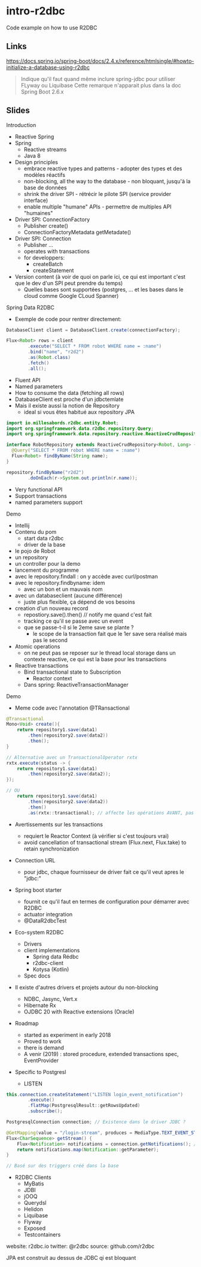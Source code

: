 # intro-r2dbc
Code example on how to use R2DBC

## Links

https://docs.spring.io/spring-boot/docs/2.4.x/reference/htmlsingle/#howto-initialize-a-database-using-r2dbc
> Indique qu'il faut quand même inclure spring-jdbc pour utiliser FLyway ou Liquibase
> Cette remarque n'apparait plus dans la doc Spring Boot 2.6.x

##  Slides

Introduction
* Reactive Spring
* Spring
  * Reactive streams
  * Java 8
* Design principles
  * embrace reactive types and patterns - adopter des types et des modèles réactifs
  * non-blocking, all the way to the database - non bloquant, jusqu'à la base de données
  * shrink the driver SPI - rétrécir le pilote SPI (service provider interface)
  * enable multiple "humane" APIs - permettre de multiples API "humaines"
* Driver SPI: ConnectionFactory
  * Publisher<Connection> create()
  * ConnectionFactoryMetadata getMetadate()
* Driver SPI: Connection
  * Publisher<Void> ...
  * operates with transactions
  * for developpers:
    * createBatch
    * createStatement
* Version content (à voir de quoi on parle ici, ce qui est important c'est que le dev d'un SPI peut prendre du temps)
  * Quelles bases sont supportées (postgres, ... et les bases dans le cloud comme Google CLoud Spanner)
  
Spring Data R2DBC
* Exemple de code pour rentrer directement:
```java
DatabaseClient client = DatabaseClient.create(connectionFactory);

Flux<Robot> rows = client
        .execute("SELECT * FROM robot WHERE name = :name")
        .bind("name", "r2d2")
        .as(Robot.class)
        .fetch()
        .all();
```
* Fluent API
* Named parameters
* How to consume the data (fetching all rows)
* DatabaseClient est proche d'un jdbctemlate
* Mais il existe aussi la notion de Repository
  * ideal si vous êtes habitué aux repository JPA

```java
import io.millesabords.r2dbc.entity.Robot;
import org.springframework.data.r2dbc.repository.Query;
import org.springframework.data.repository.reactive.ReactiveCrudRepository;

interface RobotRepository extends ReactiveCrudRepository<Robot, Long> {
  @Query("SELECT * FROM robot WHERE name = :name")
  Flux<Robot> findByName(String name);
} 

repository.findByName("r2d2")
        .doOnEach(r->System.out.println(r.name));
```
* Very functional API
* Support transactions
* named parameters support

Demo
* Intellij
* Contenu du pom
  * start data r2dbc
  * driver de la base
* le pojo de Robot
* un repository
* un controller pour la demo
* lancement du programme
* avec le repository.findall : on y accède avec curl/postman
* avec le repository.findbyname: idem
  * avec un bon et un mauvais nom
* avec un databaseclient (aucune différence)
  * juste plus flexible, ça dépend de vos besoins
* creation d'un nouveau record
  * repostiory.save().then() // notify me quand c'est fait
  * tracking ce qu'il se passe avec un event
  * que se passe-t-il si le 2eme save se plante ?
    * le scope de la transaction fait que le 1er save sera réalisé mais pas le second
* Atomic operations
  * on ne peut pas se reposer sur le thread local storage dans un contexte reactive, ce qui est la base pour les transactions
* Reactive transactions
  * Bind transactional state to Subscription
    * Reactor context
  * Dans spring: ReactiveTransactionManager

Demo
* Meme code avec l'annotation @TRansactional

```java
@Transactional
Mono<Void> create(){
    return repository1.save(data1)
        .then(repository2.save(data2))
        .then();
}

// Alternative avec un TransactionalOperator rxtx
rxtx.execute(status -> {
    return repository1.save(data1)
        .then(repository2.save(data2));
});

// OU
    return repository1.save(data1)
        .then(repository2.save(data2))
        .then()
        .as(rxtx::transactional); // affecte les opérations AVANT, pas ce qui est après 
``` 

* Avertissements sur les transactions
  * requiert le Reactor Context (à vérifier si c'est toujours vrai)
  * avoid cancellation of transactional stream (Flux.next, Flux.take) to retain synchronization

* Connection URL
  * pour jdbc, chaque fournisseur de driver fait ce qu'il veut apres le "jdbc:"

* Spring boot starter
  * fournit ce qu'il faut en termes de configuration pour démarrer avec R2DBC
  * actuator integration
  * @DataR2dbcTest

* Eco-system R2DBC
  * Drivers
  * client implementations
    * Spring data Rédbc
    * r2dbc-client
    * Kotysa (Kotlin)
  * Spec docs

* Il existe d'autres drivers et projets autour du non-blocking
  * NDBC, Jasync, Vert.x
  * Hibernate Rx
  * OJDBC 20 with Reactive extensions (Oracle)

* Roadmap
  * started as experiment in early 2018
  * Proved to work
  * there is demand
  * A venir (2019) : stored procedure, extended transactions spec, EventProvider

* Specific to Postgresl
  * LISTEN
```java
this.connection.createStatement("LISTEN login_event_notification")
        .execute()
        .flatMap(PostgresqlResult::getRowsUpdated)
        .subscribe();
```

```java
PostgresqlConnection connection; // Existence dans le driver JDBC ?

@GetMapping(value = "/login-stream", produces = MediaType.TEXT_EVENT_STREAM_VALUE)
Flux<CharSequence> getStream() {
    Flux<Notification> notifications = connection.getNotifications(); // Methode existante dans driver JDBC
    return notifications.map(Notification::getParameter);
}

// Basé sur des triggers créé dans la base
```

* R2DBC Clients
  * MyBatis
  * JDBI
  * jOOQ
  * Querydsl
  * Helidon
  * Liquibase
  * Flyway
  * Exposed
  * Testcontainers

website: r2dbc.io
twitter: @r2dbc
source: github.com/r2dbc


JPA est construit au dessus de JDBC qi est bloquant